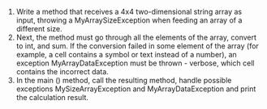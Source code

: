 1. Write a method that receives a 4x4 two-dimensional string array as input,
   throwing a MyArraySizeException when feeding an array of a different size.
2. Next, the method must go through all the elements of the array, convert to int, and sum.
   If the conversion failed in some element of the array
   (for example, a cell contains a symbol or text instead of a number),
   an exception MyArrayDataException must be thrown - verbose,
   which cell contains the incorrect data.
3. In the main () method, call the resulting method, handle possible exceptions MySizeArrayException
   and MyArrayDataException and print the calculation result.
